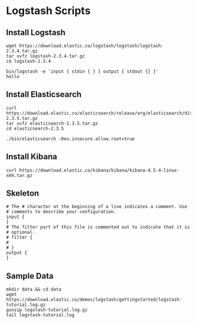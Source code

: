 # Logstash Scripts

## Install Logstash
```
wget https://download.elastic.co/logstash/logstash/logstash-2.3.4.tar.gz
tar xvfz logstash-2.3.4.tar.gz
cd logstash-2.3.4
```

```
bin/logstash -e 'input { stdin { } } output { stdout {} }'
hello
```

## Install Elasticsearch

```
curl https://download.elastic.co/elasticsearch/release/org/elasticsearch/distribution/tar/elasticsearch/2.3.5/elasticsearch-2.3.5.tar.gz
tar xvfz elasticsearch-2.3.5.tar.gz
cd elasticsearch-2.3.5
```

```
./bin/elasticsearch -Des.insecure.allow.root=true
```

## Install Kibana
```
curl https://download.elastic.co/kibana/kibana/kibana-4.5.4-linux-x64.tar.gz
```

## Skeleton

```properties
# The # character at the beginning of a line indicates a comment. Use
# comments to describe your configuration.
input {
}
# The filter part of this file is commented out to indicate that it is
# optional.
# filter {
#
# }
output {
}
```

## Sample Data

```shell
mkdir data && cd data
wget https://download.elastic.co/demos/logstash/gettingstarted/logstash-tutorial.log.gz
gunzip logstash-tutorial.log.gz
tail logstash-tutorial.log
```
